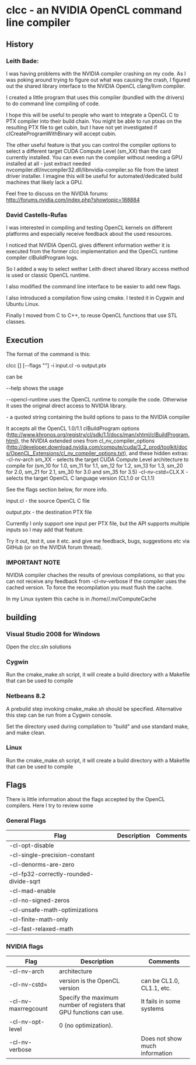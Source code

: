 # clcc - an NVIDIA OpenCL command line compiler

## History

### Leith Bade:

I was having problems with the NVIDIA compiler crashing on my code. As I was poking around trying to figure out what was causing the crash, I figured out the shared library interface to the NVIDIA OpenCL clang/llvm compiler.

I created a little program that uses this compiler (bundled with the drivers) to do command line compiling of code.

I hope this will be useful to people who want to integrate a OpenCL C to PTX compiler into their build chain. You might be able to run ptxas on the resulting PTX file to get cubin, but I have not yet investigated if clCreateProgramWithBinary will accept cubin.

The other useful feature is that you can control the compiler options to select a different target CUDA Compute Level (sm_XX) than the card currently installed. You can even run the compiler without needing a GPU installed at all - just extract needed nvcompiler.dll/nvcompiler32.dll/libnvidia-compiler.so file from the latest driver installer. I imagine this will be useful for automated/dedicated build machines that likely lack a GPU.

Feel free to discuss on the NVIDIA forums:
http://forums.nvidia.com/index.php?showtopic=188884

### David Castells-Rufas

I was interested in compiling and testing OpenCL kernels on different platforms and especially receive feedback about the used resources.

I noticed that NVIDIA OpenCL gives different information wether it is executed from the former clcc implementation and the OpenCL runtime compiler clBuildProgram logs.

So I added a way to select wether Leith direct shared library access method is used or classic OpenCL runtime. 

I also modified the command line interface to be easier to add new flags. 

I also introduced a compilation flow using cmake. I tested it in Cygwin and Ubuntu Linux.

Finally I moved from C to C++, to reuse OpenCL functions that use STL classes.

## Execution

The format of the command is this:

clcc [<options>] [--flags "<build-options>"] -i input.cl -o output.ptx

<options> can be 

--help      shows the usage 

--opencl-runtime    uses the OpenCL runtime to compile the code. Otherwise it uses the original direct access to NVIDIA library.

<build-options> - a quoted string containing the build options to pass to the NVIDIA compiler 

It accepts all the OpenCL 1.0/1.1 clBuildProgram options (http://www.khronos.org/registry/cl/sdk/1.1/docs/man/xhtml/clBuildProgram.html), the NVIDIA extended ones from cl_nv_compiler_options (http://developer.download.nvidia.com/compute/cuda/3_2_prod/toolkit/docs/OpenCL_Extensions/cl_nv_compiler_options.txt), and these hidden extras:
-cl-nv-arch sm_XX - selects the target CUDA Compute Level architecture to compile for (sm_10 for 1.0, sm_11 for 1.1, sm_12 for 1.2, sm_13 for 1.3, sm_20 for 2.0, sm_21 for 2.1, sm_30 for 3.0 and sm_35 for 3.5)
-cl-nv-cstd=CLX.X - selects the target OpenCL C language version (CL1.0 or CL1.1)

See the flags section below, for more info.

input.cl - the source OpenCL C file

output.ptx - the destination PTX file

Currently I only support one input per PTX file, but the API supports multiple inputs so I may add that feature.

Try it out, test it, use it etc. and give me feedback, bugs, suggestions etc via GitHub (or on the NVIDIA forum thread).

### IMPORTANT NOTE

NVIDIA compiler chaches the results of previous compilations, so that you can not receive any feedback
from -cl-nv-verbose if the compiler uses the cached version. To force the recompilation you must flush the cache.

In my Linux system this cache is in /home/<user>/.nv/ComputeCache


## building

### Visual Studio 2008 for Windows 

Open the clcc.sln solutions

### Cygwin

Run the cmake_make.sh script, it will create a build directory with a Makefile that can be used to compile

### Netbeans 8.2

A prebuild step invoking cmake_make.sh should be specified. Alternative this step can be run from a Cygwin console.

Set the directory used during compilation to "build" and use standard make, and make clean.

### Linux

Run the cmake_make.sh script, it will create a build directory with a Makefile that can be used to compile


## Flags

There is little information about the flags accepted by the OpenCL compilers. Here I try to review some


### General Flags

| Flag | Description | Comments |
|------|-------------|----------|
| -cl-opt-disable | 
| -cl-single-precision-constant
| -cl-denorms-are-zero
| -cl-fp32-correctly-rounded-divide-sqrt
| -cl-mad-enable
| -cl-no-signed-zeros
| -cl-unsafe-math-optimizations
| -cl-finite-math-only
| -cl-fast-relaxed-math

### NVIDIA flags

| Flag | Description | Comments |
|------|-------------|----------|
| -cl-nv-arch | architecture | |
| -cl-nv-cstd=<version> | version is the OpenCL version | can be CL1.0, CL1.1, etc. |
| -cl-nv-maxrregcount <N> | Specify the maximum number of registers that GPU functions can use. | It fails in some systems|
| -cl-nv-opt-level <N> | 0 (no optimization). | |
| -cl-nv-verbose | | Does not show much information |